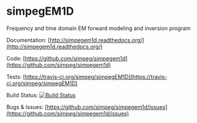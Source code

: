 simpegEM1D
==========

Frequency and time domain EM forward modeling and inversion program

Documentation:
[http://simpegem1d.readthedocs.org/](http://simpegem1d.readthedocs.org/)

Code:
[https://github.com/simpeg/simpegem1d](https://github.com/simpeg/simpegem1d)

Tests:
[https://travis-ci.org/simpeg/simpegEM1D](https://travis-ci.org/simpeg/simpegEM1D)

Build Status:
[![Build Status](https://travis-ci.org/simpeg/simpegEM1D.svg?branch=master)](https://travis-ci.org/simpeg/simpegEM1D)

Bugs & Issues:
[https://github.com/simpeg/simpegem1d/issues](https://github.com/simpeg/simpegem1d/issues)
